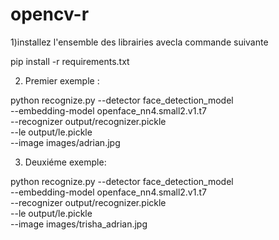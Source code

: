 # opencv-r

1)installez l'ensemble des librairies avecla commande suivante 

pip install -r requirements.txt


2) Premier exemple :

python recognize.py --detector face_detection_model \
	--embedding-model openface_nn4.small2.v1.t7 \
	--recognizer output/recognizer.pickle \
	--le output/le.pickle \
	--image images/adrian.jpg


3) Deuxiéme exemple:


python recognize.py --detector face_detection_model \
	--embedding-model openface_nn4.small2.v1.t7 \
	--recognizer output/recognizer.pickle \
	--le output/le.pickle \
	--image images/trisha_adrian.jpg 
